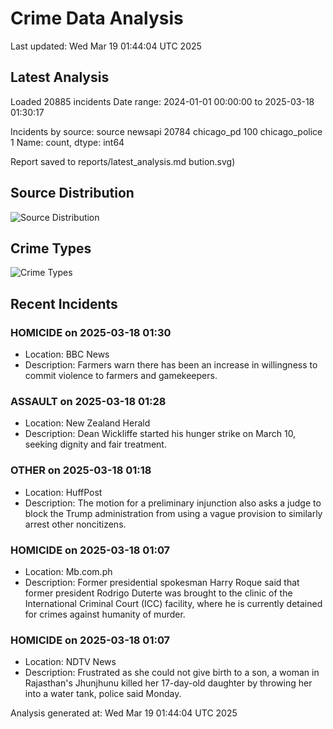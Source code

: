 # Crime Data Analysis
Last updated: Wed Mar 19 01:44:04 UTC 2025

## Latest Analysis

Loaded 20885 incidents
Date range: 2024-01-01 00:00:00 to 2025-03-18 01:30:17

Incidents by source:
source
newsapi           20784
chicago_pd          100
chicago_police        1
Name: count, dtype: int64

Report saved to reports/latest_analysis.md
bution.svg)

## Source Distribution
![Source Distribution](images/source_distribution.svg)

## Crime Types
![Crime Types](images/crime_types.svg)

## Recent Incidents

### HOMICIDE on 2025-03-18 01:30
- Location: BBC News
- Description: Farmers warn there has been an increase in willingness to commit violence to farmers and gamekeepers.


### ASSAULT on 2025-03-18 01:28
- Location: New Zealand Herald
- Description: Dean Wickliffe started his hunger strike on March 10, seeking dignity and fair treatment.


### OTHER on 2025-03-18 01:18
- Location: HuffPost
- Description: The motion for a preliminary injunction also asks a judge to block the Trump administration from using a vague provision to similarly arrest other noncitizens.


### HOMICIDE on 2025-03-18 01:07
- Location: Mb.com.ph
- Description: Former presidential spokesman Harry Roque said that former president Rodrigo Duterte was brought to the clinic of the International Criminal Court (ICC) facility, where he is currently detained for crimes against humanity of murder.&nbsp;


### HOMICIDE on 2025-03-18 01:07
- Location: NDTV News
- Description: Frustrated as she could not give birth to a son, a woman in Rajasthan&#039;s Jhunjhunu killed her 17-day-old daughter by throwing her into a water tank, police said Monday.

Analysis generated at: Wed Mar 19 01:44:04 UTC 2025
